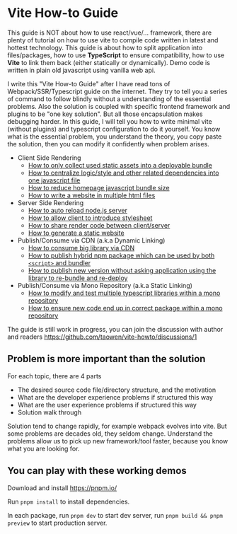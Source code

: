 # Vite How-to Guide

This guide is NOT about how to use react/vue/... framework, there are plenty of tutorial on how to use vite to compile code written in latest and hottest technology. This guide is about how to split application into files/packages, how to use **TypeScript** to ensure compatibility, how to use **Vite** to link them back (either statically or dynamically). Demo code is written in plain old javascript using vanilla web api.

I write this "Vite How-to Guide" after I have read tons of Webpack/SSR/Typescript guide on the internet. They try to tell you a series of command to follow blindly without a understanding of the essential problems. Also the solution is coupled with specific frontend framework and plugins to be "one key solution". But all those encapsulation makes debugging harder. In this guide, I will tell you how to write minimal vite (without plugins) and typescript configuration to do it yourself. You know what is the essential problem, you understand the theory, you copy paste the solution, then you can modify it confidently when problem arises.

* Client Side Rendering
    * [How to only collect used static assets into a deployable bundle](./packages/CSR/html-dependencies/)
    * [How to centralize logic/style and other related dependencies into one javascript file](./packages/CSR/everything-in-js/)
    * [How to reduce homepage javascript bundle size](./packages/CSR/reduce-homepage-size/)
    * [How to write a website in multiple html files](./packages/CSR/multiple-html-pages/)
* Server Side Rendering
    * [How to auto reload node.js server](./packages/SSR/auto-reload-node-server/)
    * [How to allow client to introduce stylesheet](./packages/SSR/share-index-html/)
    * [How to share render code between client/server](./packages/SSR/isomorphic-render/)
    * [How to generate a static website](./packages/SSR/generate-static-website/)
* Publish/Consume via CDN (a.k.a Dynamic Linking)
    * [How to consume big library via CDN](./packages/DYNAMIC-LINKING/use-big-library-via-cdn)
    * [How to publish hybrid npm package which can be used by both `<script>` and bundler](./packages/DYNAMIC-LINKING/hybrid-npm-package/)
    * [How to publish new version without asking application using the library to re-bundle and re-deploy](./packages/DYNAMIC-LINKING/remote-package/)
* Publish/Consume via Mono Repository (a.k.a Static Linking)
    * [How to modify and test multiple typescript libraries within a mono repository](./packages/STATIC-LINKING/multiple-ts-libs/)
    * [How to ensure new code end up in correct package within a mono repository](./packages/STATIC-LINKING/inversion-of-control/)

The guide is still work in progress, you can join the discussion with author and readers https://github.com/taowen/vite-howto/discussions/1

## Problem is more important than the solution

For each topic, there are 4 parts

* The desired source code file/directory structure, and the motivation
* What are the developer experience problems if structured this way
* What are the user experience problems if structured this way
* Solution walk through

Solution tend to change rapidly, for example webpack evolves into vite. 
But some problems are decades old, they seldom change.
Understand the problems allow us to pick up new framework/tool faster, because you know what you are looking for.

## You can play with these working demos

Download and install https://pnpm.io/

Run `pnpm install` to install dependencies. 

In each package, run `pnpm dev` to start dev server, run `pnpm build && pnpm preview` to start production server.